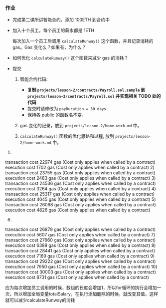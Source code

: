 ### 作业

* 完成第二课所讲智能合约，添加 100ETH 到合约中

* 加入十个员工，每个员工的薪水都是 1ETH

    每次加入一个员工后调用 `calculateRunway()` 这个函数，并且记录消耗的 gas。Gas 变化么？如果有，为什么？

* 如何优化 `calculateRunway()` 这个函数来减少 gas 的消耗？

* 提交
    1. 智能合约代码: 
        * **复制 `projects/lesson-2/contracts/Payroll.sol.sample` 到 `projects/lesson-2/contracts/Payroll.sol` 并实现相关 TODO 处的代码**
        * 提交时请修改为 `payDuration = 30 days` 
        * 保持各 public 的函数名不变。

    2. gas 变化的记录，放到 `projects/lesson-2/home-work.md` 中。

    3. `calculateRunway()` 函数的优化思路和过程, 放到 `projects/lesson-2/home-work.md` 中。




1)
transaction cost 	22974 gas (Cost only applies when called by a contract)
 execution cost 	1702 gas (Cost only applies when called by a contract)
2)
 transaction cost 	23755 gas (Cost only applies when called by a contract)
 execution cost 	2483 gas (Cost only applies when called by a contract)
3)
 transaction cost 	24536 gas (Cost only applies when called by a contract)
 execution cost 	3264 gas (Cost only applies when called by a contract)
 4)
  transaction cost 	25317 gas (Cost only applies when called by a contract)
 execution cost 	4045 gas (Cost only applies when called by a contract)
 5)
  transaction cost 	26098 gas (Cost only applies when called by a contract)
 execution cost 	4826 gas (Cost only applies when called by a contract)

6)
 transaction cost 	26879 gas (Cost only applies when called by a contract)
 execution cost 	5607 gas (Cost only applies when called by a contract)
 7)
  transaction cost 	27660 gas (Cost only applies when called by a contract)
 execution cost 	6388 gas (Cost only applies when called by a contract)
 8)
 transaction cost 	28441 gas (Cost only applies when called by a contract)
 execution cost 	7169 gas (Cost only applies when called by a contract)
 9)
  transaction cost 	29222 gas (Cost only applies when called by a contract)
 execution cost 	7950 gas (Cost only applies when called by a contract)
 10)
  transaction cost 	30003 gas (Cost only applies when called by a contract)
 execution cost 	8731 gas (Cost only applies when called by a contract)


 应为每次增加员工调用的时候，数组的长度会增加1，所以for循环的执行会增加一次，所以增加全局变量totalSalary，在执行添加删除的时候，就改变其值，这样就可以减少calculateRunway的消耗

